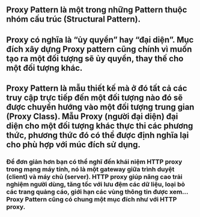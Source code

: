 ## Proxy Pattern là một trong những Pattern thuộc nhóm cấu trúc (Structural Pattern).

## Proxy có nghĩa là “ủy quyền” hay “đại diện”. Mục đích xây dựng Proxy pattern cũng chính vì muốn tạo ra một đối tượng sẽ ủy quyền, thay thế cho một đối tượng khác.

## Proxy Pattern là mẫu thiết kế mà ở đó tất cả các truy cập trực tiếp đến một đối tượng nào đó sẽ được chuyển hướng vào một đối tượng trung gian (Proxy Class). Mẫu Proxy (người đại diện) đại diện cho một đối tượng khác thực thi các phương thức, phương thức đó có thể được định nghĩa lại cho phù hợp với múc đích sử dụng.

### Để đơn giản hơn bạn có thể nghĩ đến khái niệm HTTP proxy trong mạng máy tính, nó là một gateway giữa trình duyệt (client) và máy chủ (server). HTTP proxy giúp nâng cao trải nghiệm người dùng, tăng tốc với lưu đệm các dữ liệu, loại bỏ các trang quảng cáo, giới hạn các vùng thông tin được xem… Proxy Pattern cũng có chung một mục đích như với HTTP proxy.